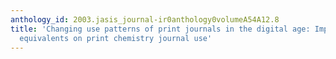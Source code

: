 ```yaml
---
anthology_id: 2003.jasis_journal-ir0anthology0volumeA54A12.8
title: 'Changing use patterns of print journals in the digital age: Impacts of electronic
  equivalents on print chemistry journal use'
---
```

